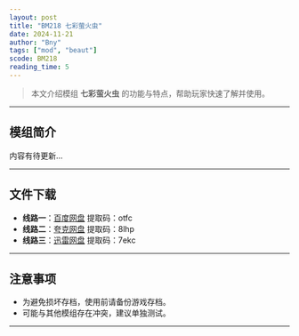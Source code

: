 ```yaml
---
layout: post
title: "BM218 七彩萤火虫"
date: 2024-11-21
author: "Bny"
tags: ["mod", "beaut"]
scode: BM218
reading_time: 5
---
```


> 本文介绍模组 **七彩萤火虫** 的功能与特点，帮助玩家快速了解并使用。

---

## 模组简介

内容有待更新...

---


## 文件下载
- **线路一**：[百度网盘](https://pan.baidu.com/s/1qiYDR07SqRFH-nNO0rO2qA?pwd=otfc)  提取码：otfc  
- **线路二**：[夸克网盘](https://pan.quark.cn/s/3a32a4ccd95a?pwd=8lhp)  提取码：8lhp  
- **线路三**：[迅雷网盘](https://pan.xunlei.com/s/VOCCbjqEXdAt6kK_zGb_uR3LA1?pwd=7ekc)  提取码：7ekc  

---

## 注意事项
- 为避免损坏存档，使用前请备份游戏存档。
- 可能与其他模组存在冲突，建议单独测试。

---

